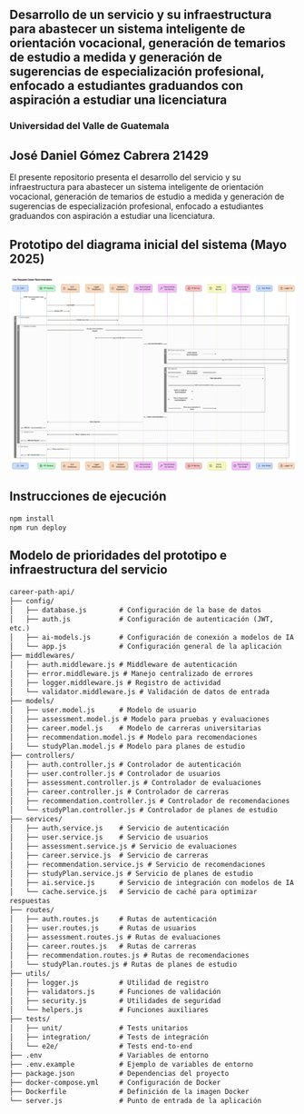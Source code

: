 ## Desarrollo de un servicio y su infraestructura para abastecer un sistema inteligente de orientación vocacional, generación de temarios de estudio a medida y generación de sugerencias de especialización profesional, enfocado a estudiantes graduandos con aspiración a estudiar una licenciatura

### Universidad del Valle de Guatemala

## José Daniel Gómez Cabrera 21429

El presente repositorio presenta el desarrollo del servicio y su infraestructura para abastecer un sistema inteligente de orientación vocacional, generación de temarios de estudio a medida y generación de sugerencias de especialización profesional, enfocado a estudiantes graduandos con aspiración a estudiar una licenciatura.

## Prototipo del diagrama inicial del sistema (Mayo 2025)

![Diagrama del prototipo Mayo 2025](./assets/diagrama.png?raw=true "Diagrama del prototipo Mayo 2025")

## Instrucciones de ejecución

```
npm install
npm run deploy
```

## Modelo de prioridades del prototipo e infraestructura del servicio

```
career-path-api/
├── config/
│   ├── database.js        # Configuración de la base de datos
│   ├── auth.js            # Configuración de autenticación (JWT, etc.)
│   ├── ai-models.js       # Configuración de conexión a modelos de IA
│   └── app.js             # Configuración general de la aplicación
├── middlewares/
│   ├── auth.middleware.js # Middleware de autenticación
│   ├── error.middleware.js # Manejo centralizado de errores
│   ├── logger.middleware.js # Registro de actividad
│   └── validator.middleware.js # Validación de datos de entrada
├── models/
│   ├── user.model.js      # Modelo de usuario
│   ├── assessment.model.js # Modelo para pruebas y evaluaciones
│   ├── career.model.js    # Modelo de carreras universitarias
│   ├── recommendation.model.js # Modelo para recomendaciones
│   └── studyPlan.model.js # Modelo para planes de estudio
├── controllers/
│   ├── auth.controller.js # Controlador de autenticación
│   ├── user.controller.js # Controlador de usuarios
│   ├── assessment.controller.js # Controlador de evaluaciones
│   ├── career.controller.js # Controlador de carreras
│   ├── recommendation.controller.js # Controlador de recomendaciones
│   └── studyPlan.controller.js # Controlador de planes de estudio
├── services/
│   ├── auth.service.js    # Servicio de autenticación
│   ├── user.service.js    # Servicio de usuarios
│   ├── assessment.service.js # Servicio de evaluaciones
│   ├── career.service.js  # Servicio de carreras
│   ├── recommendation.service.js # Servicio de recomendaciones
│   ├── studyPlan.service.js # Servicio de planes de estudio
│   ├── ai.service.js      # Servicio de integración con modelos de IA
│   └── cache.service.js   # Servicio de caché para optimizar respuestas
├── routes/
│   ├── auth.routes.js     # Rutas de autenticación
│   ├── user.routes.js     # Rutas de usuarios
│   ├── assessment.routes.js # Rutas de evaluaciones
│   ├── career.routes.js   # Rutas de carreras
│   ├── recommendation.routes.js # Rutas de recomendaciones
│   └── studyPlan.routes.js # Rutas de planes de estudio
├── utils/
│   ├── logger.js          # Utilidad de registro
│   ├── validators.js      # Funciones de validación
│   ├── security.js        # Utilidades de seguridad
│   └── helpers.js         # Funciones auxiliares
├── tests/
│   ├── unit/              # Tests unitarios
│   ├── integration/       # Tests de integración
│   └── e2e/               # Tests end-to-end
├── .env                   # Variables de entorno
├── .env.example           # Ejemplo de variables de entorno
├── package.json           # Dependencias del proyecto
├── docker-compose.yml     # Configuración de Docker
├── Dockerfile             # Definición de la imagen Docker
└── server.js              # Punto de entrada de la aplicación
```
